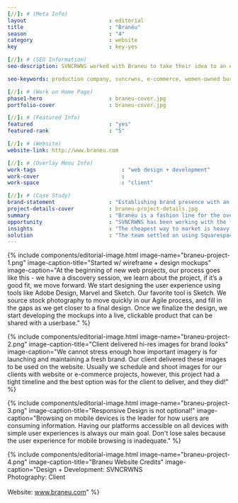 ```yaml
---
[//]: # (Meta Info)
layout                          : editorial
title 					        : "Branëu"
season				            : "4"
category						: website
key 							: key-yes

[//]: # (SEO Information)
seo-description: SVNCRWNS worked with Braneu to take their idea to an e-commerce platform featuring their collection of mens, womens and childrens clothing.

seo-keywords: production company, svncrwns, e-commerce, women-owned businesses, creative team, consulting, business operations, launch my brand, manage my brand, photography, videography, special projects

[//]: # (Work on Home Page)
phase1-hero                     : braneu-cover.jpg
portfolio-cover					: braneu-cover.jpg

[//]: # (Featured Info)
featured 						: "yes"
featured-rank 					: "5"

[//]: # (Website)
website-link: http://www.braneu.com

[//]: # (Overlay Menu Info)
work-tags 							: "web design + development"
work-cover							:
work-space 							: "client"

[//]: # (Case Study)
brand-statement 				: "Establishing brand presence with an online shop to showcase monthly releases from new fashion line."
project-details-cover 			: braneu-project-details.jpg
summary							: "Branëu is a fashion line for the overachievers and early adopters.  The concept originally came in 2015.  After careful detail and planning, Branëu releases it’s first collection F/W 2018."
opportunity                     : "SVNCRWNS has been working with the founder for Branëu on several other ventures.  When this concept was on the table, we jumped on it.  We saw an opportunity to design a simple user experience that we could build on in time as the brand starts to see growth."
insights 						: "The cheapest way to market is heavy marketing of original content and navigating your potential users to an e-commerce platform to convert.  Digital is the main channel to connect with audience, the e-commerce option was an easier entry to market, providing analytics to help drive decision making."
solution 						: "The team settled on using Squarespace for its e-commerce support and ease of admin backend.  Our goal is to setup our clients with great tools that they can manage.  We design the tools, we manage the use, and then we leverage the tools to drive to market better, faster and more often."
---
```


{% include components/editorial-image.html image-name="braneu-project-1.png" image-caption-title="Started w/ wireframe + design mockups" image-caption="At the beginning of new web projects, our process goes like this - we have a discovery session, we learn about the project, if it’s a good fit, we move forward.  We start designing the user experience using tools like Adobe Design, Marvel and Sketch.  Our favorite tool is Sketch.  We source stock photography to move quickly in our Agile process, and fill in the gaps as we get closer to a final design.  Once we finalize the design, we start developing the mockups into a live, clickable product that can be shared with a userbase." %}

{% include components/editorial-image.html image-name="braneu-project-2.png" image-caption-title="Client delivered hi-res images for brand looks" image-caption="We cannot stress enough how important imagery is for launching and maintaining a fresh brand.  Our client delivered these images to be used on the website.  Usually we schedule and shoot images for our clients with website or e-commerce projects, however, this project had a tight timeline and the best option was for the client to deliver, and they did!" %}


{% include components/editorial-image.html image-name="braneu-project-3.png" image-caption-title="Responsive Design is not optional!" image-caption="Browsing on mobile devices is the leader for how users are consuming information.  Having our platforms accessible on all devices with simple user experiences is always our main goal.  Don't lose sales because the user experience for mobile browsing is inadequate." %}

{% include components/editorial-image.html image-name="braneu-project-4.png" image-caption-title="Braneu Website Credits" image-caption="Design + Development: SVNCRWNS<br/>Photography: Client<br/><br/>Website: www.braneu.com" %}